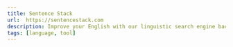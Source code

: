 ```yaml
---
title: Sentence Stack
url:  https://sentencestack.com
description: Improve your English with our linguistic search engine backed by 300+ million sentences.
tags: [language, tool]
---
```

